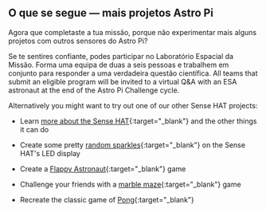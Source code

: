 ## O que se segue — mais projetos Astro Pi

Agora que completaste a tua missão, porque não experimentar mais alguns projetos com outros sensores do Astro Pi?

Se te sentires confiante, podes participar no Laboratório Espacial da Missão. Forma uma equipa de duas a seis pessoas e trabalhem em conjunto para responder a uma verdadeira questão científica. All teams that submit an eligible program will be invited to a virtual Q&A with an ESA astronaut at the end of the Astro Pi Challenge cycle.

Alternatively you might want to try out one of our other Sense HAT projects:

+ Learn [more about the Sense HAT](https://projects.raspberrypi.org/en/projects/getting-started-with-the-sense-hat){:target="_blank"} and the other things it can do

+ Create some pretty [random sparkles](https://projects.raspberrypi.org/en/projects/sense-hat-random-sparkles){:target="_blank"} on the Sense HAT's LED display

+ Create a [Flappy Astronaut](https://projects.raspberrypi.org/en/projects/flappy-astronaut){:target="_blank"} game

+ Challenge your friends with a [marble maze](https://projects.raspberrypi.org/en/projects/sense-hat-marble-maze){:target="_blank"} game

+ Recreate the classic game of [Pong](https://projects.raspberrypi.org/en/projects/sense-hat-pong){:target="_blank"}
